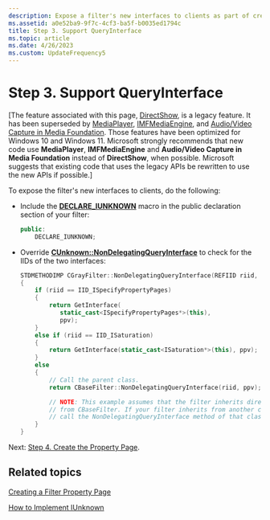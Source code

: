 ```yaml
---
description: Expose a filter's new interfaces to clients as part of creating a filter property page for a custom DirectShow filter.
ms.assetid: a0e52ba9-9f7c-4cf3-ba5f-b0035ed1794c
title: Step 3. Support QueryInterface
ms.topic: article
ms.date: 4/26/2023
ms.custom: UpdateFrequency5
---
```


# Step 3. Support QueryInterface

\[The feature associated with this page, [DirectShow](/windows/win32/directshow/directshow), is a legacy feature. It has been superseded by [MediaPlayer](/uwp/api/Windows.Media.Playback.MediaPlayer), [IMFMediaEngine](/windows/win32/api/mfmediaengine/nn-mfmediaengine-imfmediaengine), and [Audio/Video Capture in Media Foundation](windows/win32/medfound/audio-video-capture-in-media-foundation). Those features have been optimized for Windows 10 and Windows 11. Microsoft strongly recommends that new code use **MediaPlayer**, **IMFMediaEngine** and **Audio/Video Capture in Media Foundation** instead of **DirectShow**, when possible. Microsoft suggests that existing code that uses the legacy APIs be rewritten to use the new APIs if possible.\]

To expose the filter's new interfaces to clients, do the following:

-   Include the [**DECLARE\_IUNKNOWN**](declare-iunknown.md) macro in the public declaration section of your filter:
    ```C++
    public:
        DECLARE_IUNKNOWN;
    ```

    

-   Override [**CUnknown::NonDelegatingQueryInterface**](cunknown-nondelegatingqueryinterface.md) to check for the IIDs of the two interfaces:
    ```C++
    STDMETHODIMP CGrayFilter::NonDelegatingQueryInterface(REFIID riid, void **ppv)
    {
        if (riid == IID_ISpecifyPropertyPages)
        {
            return GetInterface(
               static_cast<ISpecifyPropertyPages*>(this),
               ppv);
        }
        else if (riid == IID_ISaturation)
        {
            return GetInterface(static_cast<ISaturation*>(this), ppv);
        }
        else
        {
            // Call the parent class.
            return CBaseFilter::NonDelegatingQueryInterface(riid, ppv);

            // NOTE: This example assumes that the filter inherits directly
            // from CBaseFilter. If your filter inherits from another class,
            // call the NonDelegatingQueryInterface method of that class.
        }
    }
    ```

    

Next: [Step 4. Create the Property Page](step-4--create-the-property-page.md).

## Related topics

<dl> <dt>

[Creating a Filter Property Page](creating-a-filter-property-page.md)
</dt> <dt>

[How to Implement IUnknown](how-to-implement-iunknown.md)
</dt> </dl>

 

 



